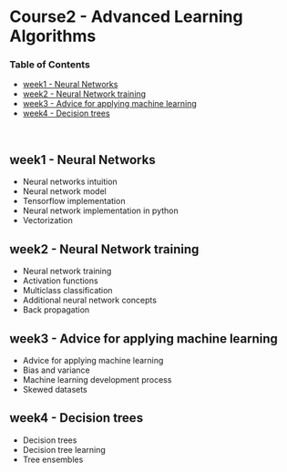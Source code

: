 # Course2 - Advanced Learning Algorithms

### Table of Contents

  - [week1 - Neural Networks](#week1---neural-networks)
  - [week2 - Neural Network training](#week2---neural-network-training)
  - [week3 - Advice for applying machine learning](#week3---advice-for-applying-machine-learning)
  - [week4 - Decision trees](#week2---decision-trees)
<br/>

## week1 - Neural Networks
- Neural networks intuition
- Neural network model
- Tensorflow implementation
- Neural network implementation in python
- Vectorization

## week2 -  Neural Network training
- Neural network training
- Activation functions
- Multiclass classification
- Additional neural network concepts
- Back propagation

## week3 - Advice for applying machine learning
- Advice for applying machine learning
- Bias and variance
- Machine learning development process
- Skewed datasets

## week4 - Decision trees
- Decision trees
- Decision tree learning
- Tree ensembles
